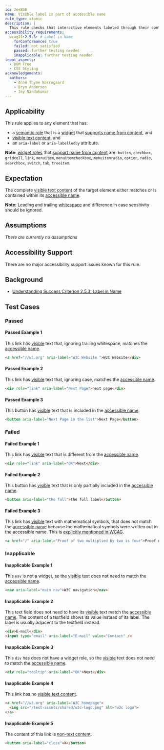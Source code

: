 ```yaml
---
id: 2ee8b8
name: Visible label is part of accessible name
rule_type: atomic
description: |
  This rule checks that interactive elements labeled through their content have their visible label as part of their accessible name.
accessibility_requirements:
  wcag21:2.5.3: # Label in Name
    forConformance: true
    failed: not satisfied
    passed: further testing needed
    inapplicable: further testing needed
input_aspects:
  - DOM Tree
  - CSS Styling
acknowledgements:
  authors:
    - Anne Thyme Nørregaard
    - Bryn Anderson
    - Jey Nandakumar
---
```


## Applicability

This rule applies to any element that has:

- a [semantic role][] that is a [widget][widget roles] that [supports name from content][], and
- [visible text content][], and
- an `aria-label` or `aria-labelledby` attribute.

**Note:** [widget roles][] that [support name from content][supports name from content] are: `button`, `checkbox`, `gridcell`, `link`, `menuitem`, `menuitemcheckbox`, `menuitemradio`, `option`, `radio`, `searchbox`, `switch`, `tab`, `treeitem`.

## Expectation

The complete [visible text content][] of the target element either matches or is contained within its [accessible name][].

**Note:** Leading and trailing [whitespace][] and difference in case sensitivity should be ignored.

## Assumptions

_There are currently no assumptions_

## Accessibility Support

There are no major accessibility support issues known for this rule.

## Background

- [Understanding Success Criterion 2.5.3: Label in Name](https://www.w3.org/WAI/WCAG21/Understanding/label-in-name.html)

## Test Cases

### Passed

#### Passed Example 1

This link has [visible][] text that, ignoring trailing whitespace, matches the [accessible name][].

```html
<a href="//w3.org" aria-label="W3C Website ">W3C Website</div>
```

#### Passed Example 2

This link has [visible][] text that, ignoring case, matches the [accessible name][].

```html
<div role="link" aria-label="Next Page">next page</div>
```

#### Passed Example 3

This button has [visible][] text that is included in the [accessible name][].

```html
<button aria-label="Next Page in the list">Next Page</button>
```

### Failed

#### Failed Example 1

This link has [visible][] text that is different from the [accessible name][].

```html
<div role="link" aria-label="OK">Next</div>
```

#### Failed Example 2

This button has [visible][] text that is only partially included in the [accessible name][].

```html
<button aria-label="the full">The full label</button>
```

#### Failed Example 3

This link has [visible][] text with mathematical symbols, that does not match the [accessible name][] because the mathematical symbols were written out in the accessible name. This is [explicitly mentioned in WCAG](https://www.w3.org/WAI/WCAG21/Understanding/label-in-name#mathematical-expressions-and-formulae).

```html
<a href="/" aria-label="Proof of two multiplied by two is four">Proof of 2&times;2=4</a>
```

### Inapplicable

#### Inapplicable Example 1

This `nav` is not a widget, so the [visible][] text does not need to match the [accessible name][].

```html
<nav aria-label="main nav">W3C navigation</nav>
```

#### Inapplicable Example 2

This text field does not need to have its [visible][] text match the [accessible name][]. The content of a textfield shows its value instead of its label. The label is usually adjacent to the textfield instead.

```html
<div>E-mail</div>
<input type="email" aria-label="E-mail" value="Contact" />
```

#### Inapplicable Example 3

This `div` has does not have a widget role, so the [visible][] text does not need to match the [accessible name][].

```html
<div role="tooltip" aria-label="OK">Next</div>
```

#### Inapplicable Example 4

This link has no [visible text content][].

```html
<a href="//w3.org" aria-label="W3C homepage">
  <img src="/test-assets/shared/w3c-logo.png" alt="w3c logo">
</a>
```

#### Inapplicable Example 5

The content of this link is [non-text content][].

```html
<button aria-label="close">X</button>
```

[accessible name]: #accessible-name 'Definition of accessible name'
[visible]: #visible 'Definition of visible'
[semantic role]: #semantic-role 'Definition of Semantic role'
[visible text content]: #visible-text-content 'Definition of Visible text content'
[whitespace]: #whitespace 'Definition of Whitepsace'
[widget roles]: https://www.w3.org/TR/wai-aria-1.1/#widget_roles 'Definition of Widget role'
[supports name from content]: https://www.w3.org/TR/wai-aria-1.1/#namefromcontent  'Definition of Supports name from contents'
[non-text content]: https://www.w3.org/TR/WCAG21/#dfn-non-text-content 'Definition of Non-text content'
